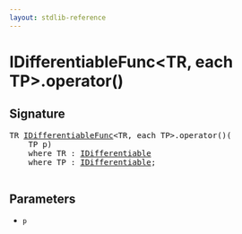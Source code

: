 ```yaml
---
layout: stdlib-reference
---
```


# IDifferentiableFunc\<TR, each TP\>\.operator\(\)

## Signature 

<pre>
TR <a href="/stdlib-reference/interfaces/IDifferentiableFunc/index" class="code_type">IDifferentiableFunc</a>&lt;TR, <span class="code_keyword">each</span> TP&gt;.operator()(
    TP <span class='code_param'>p</span>)
    <span class='code_keyword'>where</span> TR : <a href="/stdlib-reference/interfaces/IDifferentiable/index" class="code_type">IDifferentiable</a>
    <span class='code_keyword'>where</span> TP : <a href="/stdlib-reference/interfaces/IDifferentiable/index" class="code_type">IDifferentiable</a>;

</pre>

## Parameters

* `p`

